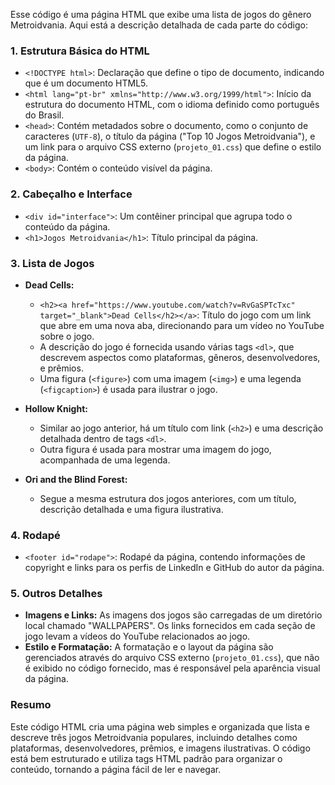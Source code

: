 Esse código é uma página HTML que exibe uma lista de jogos do gênero Metroidvania. Aqui está a descrição detalhada de cada parte do código:

### 1. **Estrutura Básica do HTML**
   - `<!DOCTYPE html>`: Declaração que define o tipo de documento, indicando que é um documento HTML5.
   - `<html lang="pt-br" xmlns="http://www.w3.org/1999/html">`: Início da estrutura do documento HTML, com o idioma definido como português do Brasil.
   - `<head>`: Contém metadados sobre o documento, como o conjunto de caracteres (`UTF-8`), o título da página ("Top 10 Jogos Metroidvania"), e um link para o arquivo CSS externo (`projeto_01.css`) que define o estilo da página.
   - `<body>`: Contém o conteúdo visível da página.

### 2. **Cabeçalho e Interface**
   - `<div id="interface">`: Um contêiner principal que agrupa todo o conteúdo da página.
   - `<h1>Jogos Metroidvania</h1>`: Título principal da página.

### 3. **Lista de Jogos**
   - **Dead Cells:**
     - `<h2><a href="https://www.youtube.com/watch?v=RvGaSPTcTxc" target="_blank">Dead Cells</h2></a>`: Título do jogo com um link que abre em uma nova aba, direcionando para um vídeo no YouTube sobre o jogo.
     - A descrição do jogo é fornecida usando várias tags `<dl>`, que descrevem aspectos como plataformas, gêneros, desenvolvedores, e prêmios.
     - Uma figura (`<figure>`) com uma imagem (`<img>`) e uma legenda (`<figcaption>`) é usada para ilustrar o jogo.

   - **Hollow Knight:**
     - Similar ao jogo anterior, há um título com link (`<h2>`) e uma descrição detalhada dentro de tags `<dl>`.
     - Outra figura é usada para mostrar uma imagem do jogo, acompanhada de uma legenda.

   - **Ori and the Blind Forest:**
     - Segue a mesma estrutura dos jogos anteriores, com um título, descrição detalhada e uma figura ilustrativa.

### 4. **Rodapé**
   - `<footer id="rodape">`: Rodapé da página, contendo informações de copyright e links para os perfis de LinkedIn e GitHub do autor da página.

### 5. **Outros Detalhes**
   - **Imagens e Links:** As imagens dos jogos são carregadas de um diretório local chamado "WALLPAPERS". Os links fornecidos em cada seção de jogo levam a vídeos do YouTube relacionados ao jogo.
   - **Estilo e Formatação:** A formatação e o layout da página são gerenciados através do arquivo CSS externo (`projeto_01.css`), que não é exibido no código fornecido, mas é responsável pela aparência visual da página.

### **Resumo**
Este código HTML cria uma página web simples e organizada que lista e descreve três jogos Metroidvania populares, incluindo detalhes como plataformas, desenvolvedores, prêmios, e imagens ilustrativas. O código está bem estruturado e utiliza tags HTML padrão para organizar o conteúdo, tornando a página fácil de ler e navegar.
